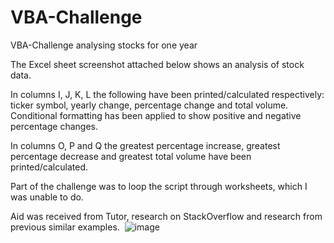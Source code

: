 # VBA-Challenge
VBA-Challenge analysing stocks for one year

The Excel sheet screenshot attached below shows an analysis of stock data.

In columns I, J, K, L the following have been printed/calculated respectively: ticker symbol, yearly change, percentage change and total volume. Conditional formatting has been applied to show positive and negative percentage changes.

In columns O, P and Q the greatest percentage increase, greatest percentage decrease and greatest total volume have been printed/calculated.

Part of the challenge was to loop the script through worksheets, which I was unable to do.

Aid was received from Tutor, research on StackOverflow and research from previous similar examples. 
![image](https://user-images.githubusercontent.com/130323046/236265520-bc78cdf0-ea99-4c1d-baf8-7c3c7d14aa7c.png)


